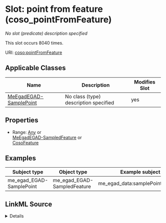 

# Slot: point from feature (coso_pointFromFeature)


_No slot (predicate) description specified_






This slot occurs 8040 times.


URI: [coso:pointFromFeature](http://w3id.org/coso/v1/contaminoso#pointFromFeature)



<!-- no inheritance hierarchy -->





## Applicable Classes

| Name | Description | Modifies Slot |
| --- | --- | --- |
| [MeEgadEGAD-SamplePoint](../classes/MeEgadEGAD-SamplePoint.md) | No class (type) description specified |  yes  |







## Properties

* Range: [Any](../classes/Any.md)&nbsp;or&nbsp;<br />[MeEgadEGAD-SampledFeature](../classes/MeEgadEGAD-SampledFeature.md)&nbsp;or&nbsp;<br />[CosoFeature](../classes/CosoFeature.md)






## Examples

| Subject type | Object type | Example subject | Example object | Occurrences |
| --- | --- | --- | --- | --- |
| me_egad_EGAD-SamplePoint | me_egad_EGAD-SampledFeature | me_egad_data:samplePoint.100410 | me_egad_data:sampledFeature.100410 | 8040 |




## LinkML Source

<details>

```yaml
name: coso_pointFromFeature
annotations:
  count:
    tag: count
    value: 8040
description: No slot (predicate) description specified
title: point from feature
examples:
- object:
    example_object: me_egad_data:sampledFeature.100410
    example_object_type: me_egad_EGAD-SampledFeature
    example_predicate: coso:pointFromFeature
    example_subject: me_egad_data:samplePoint.100410
    example_subject_type: me_egad_EGAD-SamplePoint
from_schema: sawgraph-kg
rank: 1000
domain: coso_Point
slot_uri: coso:pointFromFeature
alias: coso_pointFromFeature
domain_of:
- me_egad_EGAD-SamplePoint
range: Any
any_of:
- range: me_egad_EGAD-SampledFeature
- range: coso_Feature

```
</details>